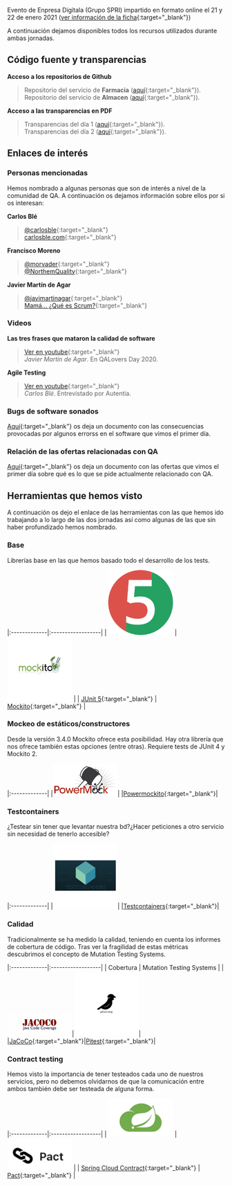 Evento de Enpresa Digitala (Grupo SPRI) impartido en formato online el 21 y 22 de enero 2021 ([ver información de la ficha](/docs/fichaSpri.md){:target="_blank"})

A continuación dejamos disponibles todos los recursos utilizados durante ambas jornadas.

## Código fuente y transparencias

<i class="fab fa-github"></i>  **Acceso a los repositorios de Github**

> Repositorio del servicio de **Farmacia** ([aquí](){:target="_blank"}).  
> Repositorio del servicio de **Almacen** ([aquí](){:target="_blank"}).

<i class="fas fa-desktop"></i> **Acceso a las transparencias en PDF**

> Transparencias del día 1 ([aquí](){:target="_blank"}).  
> Transparencias del día 2 ([aquí](){:target="_blank"}).

## Enlaces de interés

### Personas mencionadas
Hemos nombrado a algunas personas que son de interés a nivel de la comunidad de QA. A continuación os dejamos información sobre ellos por si os interesan:

<i class="fas fa-user-alt"></i> **Carlos Blé**  
> <i class="fab fa-twitter"></i> [@carlosble](https://twitter.com/carlosble){:target="_blank"}   
<i class="fas fa-blog"></i> [carlosble.com](http://www.carlosble.com/?lang=es){:target="_blank"}



<i class="fas fa-user-alt"></i> **Francisco Moreno**  
><i class="fab fa-twitter"></i> [@morvader](https://twitter.com/morvader){:target="_blank"}   
<i class="fab fa-twitter"></i> [@NorthemQuality](https://twitter.com/NorthemQuality){:target="_blank"}



<i class="fas fa-user-alt"></i> **Javier Martín de Agar**  
><i class="fab fa-twitter"></i> [@javimartinagar](https://twitter.com/javimartinagar){:target="_blank"}   
<i class="fas fa-blog"></i> [Mamá... ¿Qué es Scrum?](https://mamaqueesscrum.com/){:target="_blank"}

### Videos

**Las tres frases que mataron la calidad de software**  
><i class="fab fa-youtube"></i> [Ver en youtube](https://www.youtube.com/watch?v=yPPCn09ys9M&t=3h47m55s){:target="_blank"}   
_Javier Martin de Agar_. En QALovers Day 2020.

**Agile Testing**
><i class="fab fa-youtube"></i> [Ver en youtube](https://www.youtube.com/watch?v=92fI3wlyriI){:target="_blank"}  
_Carlos Blé_. Entrevistado por Autentia.

### Bugs de software sonados

[Aquí](/docs/bugsHistoria.md){:target="_blank"} os deja un documento con las consecuencias provocadas por algunos errorss en el software que vimos el primer día.

### Relación de las ofertas relacionadas con QA

[Aquí](/docs/ofertas.md){:target="_blank"} os deja un documento con las ofertas que vimos el primer día sobre qué es lo que se pide actualmente relacionado con QA.


## Herramientas que hemos visto

A continuación os dejo el enlace de las herramientas con las que hemos ido trabajando a lo largo de las dos jornadas así como algunas de las que sin haber profundizado hemos nombrado.

### Base
Librerías base en las que hemos basado todo el desarrollo de los tests.

|:-------------|:------------------|
| <img src="assets/img/logoJunit5.png" width="150px" alt="Logo de JUnit 5">           | <img src="assets/img/logoMockito.png" width="150px" alt="Logo de Mockito">   |
| [JUnit 5](https://junit.org/junit5/docs/current/user-guide/){:target="_blank"} | [Mockito](https://site.mockito.org/){:target="_blank"}   |

### Mockeo de estáticos/constructores
Desde la versión 3.4.0 Mockito ofrece esta posibilidad. Hay otra librería que nos ofrece también estas opciones (entre otras). Requiere tests de JUnit 4 y Mockito 2.

|:-------------|
|<img src="assets/img/logoPowermock.png" width="150px" alt="Logo de Powermock">|
|[Powermockito](https://github.com/powermock/powermock/wiki/Mockito#using-powermock-with-mockito){:target="_blank"}|

### Testcontainers
¿Testear sin tener que levantar nuestra bd?¿Hacer peticiones a otro servicio sin necesidad de tenerlo accesible?

|:-------------|
|<img src="assets/img/logoTestContainers.png" width="150px" alt="Logo de Testcontainers">|
|[Testcontainers](https://www.testcontainers.org/){:target="_blank"}|
  
### Calidad
Tradicionalmente se ha medido la calidad, teniendo en cuenta los informes de cobertura de código. Tras ver la fragilidad de estas métricas descubrimos el concepto de Mutation Testing Systems.

|:-------------|:------------------|
| Cobertura | Mutation Testing Systems |
| <img src="assets/img/logoJacoco.jpg" width="150px" alt="Logo de Jacoco">|<img src="assets/img/logoPitest.png" width="150px" alt="Logo de Pitest">| 
|[JaCoCo](https://www.jacoco.org/jacoco/index.html){:target="_blank"}|[Pitest](https://pitest.org/){:target="_blank"}|

### Contract testing
Hemos visto la importancia de tener testeados cada uno de nuestros servicios, pero no debemos olvidarnos de que la comunicación entre ambos también debe ser testeada de alguna forma.

|:-------------|:------------------|
| <img src="assets/img/logoSpringCloud.jpg" width="150px" alt="Logo de Spring Cloud">           | <img src="assets/img/logoPact.png" width="150px" alt="Logo de Pact">   |
| [Spring Cloud Contract](https://spring.io/projects/spring-cloud-contract){:target="_blank"} | [Pact](https://docs.pact.io/){:target="_blank"}  |


